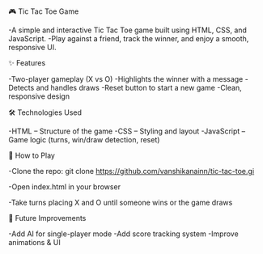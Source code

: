 🎮 Tic Tac Toe Game

-A simple and interactive Tic Tac Toe game built using HTML, CSS, and JavaScript.
-Play against a friend, track the winner, and enjoy a smooth, responsive UI.

✨ Features

-Two-player gameplay (X vs O)
-Highlights the winner with a message
-Detects and handles draws
-Reset button to start a new game
-Clean, responsive design

🛠️ Technologies Used

-HTML – Structure of the game
-CSS – Styling and layout
-JavaScript – Game logic (turns, win/draw detection, reset)

🚀 How to Play

-Clone the repo:
git clone https://github.com/vanshikanainn/tic-tac-toe.gi

-Open index.html in your browser

-Take turns placing X and O until someone wins or the game draws

📌 Future Improvements

-Add AI for single-player mode
-Add score tracking system
-Improve animations & UI
